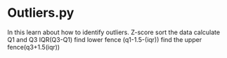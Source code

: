 # Outliers.py

In this learn about how to identify outliers.
Z-score
sort the data
calculate Q1 and Q3
IQR(Q3-Q1)
find lower fence (q1-1.5-(iqr))
find the upper fence(q3+1.5(iqr))
